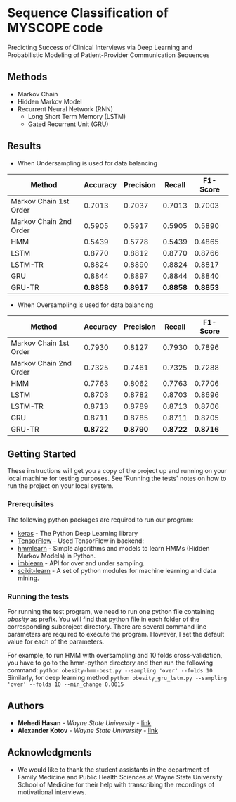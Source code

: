 # Sequence Classification of MYSCOPE code

Predicting Success of Clinical Interviews via Deep Learning and Probabilistic Modeling of Patient-Provider Communication Sequences

## Methods

* Markov Chain
* Hidden Markov Model
* Recurrent Neural Network (RNN)
    * Long Short Term Memory (LSTM)
    * Gated Recurrent Unit (GRU)

## Results

* When Undersampling is used for data balancing

Method | Accuracy | Precision | Recall | F1-Score
------------------ | ------------- | ------------ | ------------- | ------------
Markov Chain 1st Order | 0.7013 | 0.7037 | 0.7013 | 0.7003
Markov Chain 2nd Order | 0.5905 | 0.5917 | 0.5905 | 0.5890
HMM | 0.5439 | 0.5778 | 0.5439 | 0.4865
LSTM | 0.8770 | 0.8812 | 0.8770 | 0.8766
LSTM-TR | 0.8824 | 0.8890 | 0.8824 | 0.8817
GRU | 0.8844 | 0.8897 | 0.8844 | 0.8840
GRU-TR | **0.8858** | **0.8917** | **0.8858** | **0.8853**


* When Oversampling is used for data balancing

Method | Accuracy | Precision | Recall | F1-Score
------------------ | ------------- | ------------ | ------------- | ------------
Markov Chain 1st Order | 0.7930 | 0.8127 | 0.7930 | 0.7896
Markov Chain 2nd Order | 0.7325 | 0.7461 | 0.7325 | 0.7288
HMM | 0.7763 | 0.8062 | 0.7763 | 0.7706
LSTM | 0.8703 | 0.8782 | 0.8703 | 0.8696
LSTM-TR | 0.8713 | 0.8789 | 0.8713 | 0.8706
GRU | 0.8711 | 0.8785 | 0.8711 | 0.8705
GRU-TR | **0.8722** | **0.8790** | **0.8722** | **0.8716**

## Getting Started

These instructions will get you a copy of the project up and running on your local machine for testing purposes. See 'Running the tests' notes on how to run the project on your local system.

### Prerequisites

The following python packages are required to run our program:
* [keras](https://keras.io/) - The Python Deep Learning library
* [TensorFlow](https://maven.apache.org/) - Used TensorFlow in backend:
* [hmmlearn](https://hmmlearn.readthedocs.io/en/latest/) - Simple algorithms and models to learn HMMs (Hidden Markov Models) in Python.
* [imblearn](http://contrib.scikit-learn.org/imbalanced-learn/stable/api.html#module-imblearn.over_sampling) - API for over and under sampling.
* [scikit-learn](https://pypi.python.org/pypi/scikit-learn) - A set of python modules for machine learning and data mining.


### Running the tests

For running the test program, we need to run one python file containing _obesity_ as prefix. You will find that python file in each folder of the corresponding subproject directory. There are several command line parameters are required to execute the program. However, I set the default value for each of the parameters. 

For example, to run HMM with oversampling and 10 folds cross-validation, you have to go to the hmm-python directory and then run the following command: 
``
python obesity-hmm-best.py --sampling 'over' --folds 10   
``
Similarly, for deep learning method
``
python obesity_gru_lstm.py --sampling 'over' --folds 10 --min_change 0.0015
``

## Authors

* **Mehedi Hasan** - *Wayne State University* - [link](https://www.researchgate.net/profile/Mehedi_Hasan33)
* **Alexander Kotov** - *Wayne State University* - [link](http://www.cs.wayne.edu/kotov/)


## Acknowledgments

* We would like to thank the student assistants in the department of Family Medicine and Public Health Sciences at Wayne State University School of Medicine for their help with transcribing the recordings of motivational interviews.



